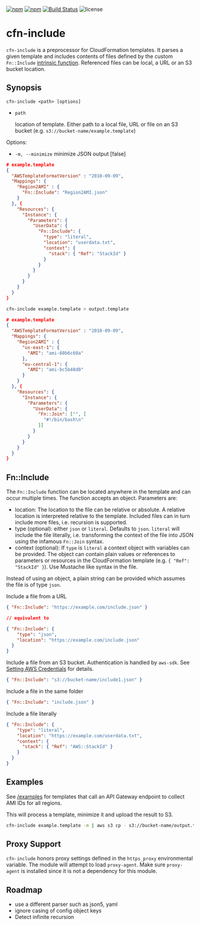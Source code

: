 [![npm](http://img.shields.io/npm/v/cfn-include.svg?style=flat-square)](https://npmjs.org/package/cfn-include) [![npm](http://img.shields.io/npm/dm/cfn-include.svg?style=flat-square)](https://npmjs.org/package/cfn-include) [![Build Status](https://img.shields.io/travis/monken/cfn-include/master.svg?style=flat-square)](https://travis-ci.org/monken/cfn-include) ![license](https://img.shields.io/badge/license-mit-blue.svg?style=flat-square)

# cfn-include

`cfn-include` is a preprocessor for CloudFormation templates. It parses a given template and includes contents of files defined by the custom `Fn::Include` [intrinsic function](https://docs.aws.amazon.com/AWSCloudFormation/latest/UserGuide/intrinsic-function-reference.html). Referenced files can be local, a URL or an S3 bucket location.

## Synopsis

    cfn-include <path> [options]

* `path`

  location of template. Either path to a local file, URL or file on an S3 bucket (e.g. `s3://bucket-name/example.template`)

Options:

* `-m, --minimize`   minimize JSON output  [false]

```json
# example.template
{
  "AWSTemplateFormatVersion" : "2010-09-09",
  "Mappings": {
    "Region2AMI" : {
      "Fn::Include": "Region2AMI.json"
    }
  }, {
    "Resources": {
      "Instance": {
        "Parameters": {
          "UserData": {
            "Fn::Include": {
              "type": "literal",
              "location": "userdata.txt",
              "context": {
                "stack": { "Ref": "StackId" }
              }
            }
          }
        }
      }
    }
  }
}
```

```bash
cfn-include example.template > output.template
```

```json
# example.template
{
  "AWSTemplateFormatVersion" : "2010-09-09",
  "Mappings": {
    "Region2AMI" : {
      "us-east-1": {
        "AMI": "ami-60b6c60a"
      },
      "eu-central-1": {
        "AMI": "ami-bc5b48d0"
      }
    }
  }, {
    "Resources": {
      "Instance": {
        "Parameters": {
          "UserData": {
            "Fn::Join": ["", [
              "#!/bin/bash\n"
            ]]
          }
        }
      }
    }
  }
}
```

##  Fn::Include

The `Fn::Include` function can be located anywhere in the template and can occur multiple times. The function accepts an object. Parameters are:

* location: The location to the file can be relative or absolute. A relative location is interpreted relative to the template. Included files can in turn include more files, i.e. recursion is supported.
* type (optional): either `json` or `literal`. Defaults to `json`. `literal` will include the file literally, i.e. transforming the context of the file into JSON using the infamous `Fn::Join` syntax.
* context (optional): If `type` is `literal` a context object with variables can be provided. The object can contain plain values or references to parameters or resources in the CloudFormation template (e.g. `{ "Ref": "StackId" }`). Use Mustache like syntax in the file.

Instead of using an object, a plain string can be provided which assumes the file is of type `json`.

Include a file from a URL

```json
{ "Fn::Include": "https://example.com/include.json" }

// equivalent to

{ "Fn::Include": {
    "type": "json",
    "location": "https://example.com/include.json"
  }
}
```

Include a file from an S3 bucket. Authentication is handled by `aws-sdk`. See [Setting AWS Credentials](https://docs.aws.amazon.com/AWSJavaScriptSDK/guide/node-configuring.html#Setting_AWS_Credentials) for details.

```json
{ "Fn::Include": "s3://bucket-name/include1.json" }
```

Include a file in the same folder

```json
{ "Fn::Include": "include.json" }
```

Include a file literally

```json
{ "Fn::Include": {
    "type": "literal",
    "location": "https://example.com/userdata.txt",
    "context": {
      "stack": { "Ref": "AWS::StackId" }
    }
  }
}
```

## Examples

See [/examples](https://github.com/monken/cfn-include/tree/master/examples) for templates that call an API Gateway endpoint to collect AMI IDs for all regions.

This will process a template, minimize it and upload the result to S3.

```bash
cfn-include example.template -m | aws s3 cp - s3://bucket-name/output.template
```

## Proxy Support

`cfn-include` honors proxy settings defined in the `https_proxy` environmental variable. The module will attempt to load `proxy-agent`. Make sure `proxy-agent` is installed since it is not a dependency for this module.

## Roadmap

* use a different parser such as json5, yaml
* ignore casing of config object keys
* Detect infinite recursion
